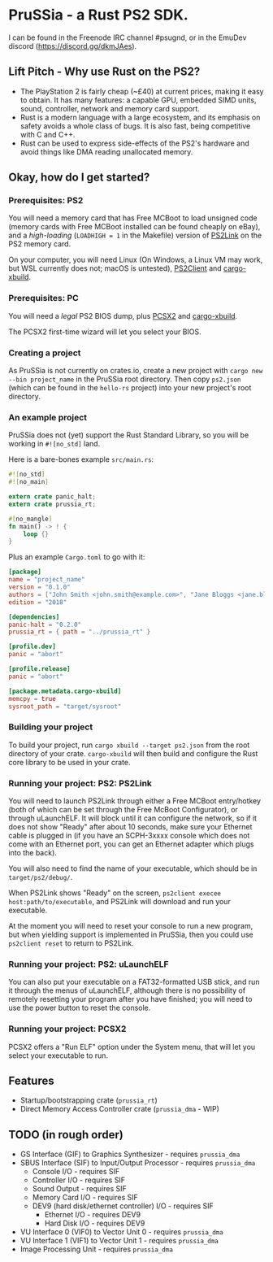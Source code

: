 # PruSSia - a Rust PS2 SDK.

I can be found in the Freenode IRC channel #psugnd, or in the EmuDev discord (https://discord.gg/dkmJAes).

## Lift Pitch - Why use Rust on the PS2?

- The PlayStation 2 is fairly cheap (~£40) at current prices, making it easy to obtain. It has many features: a capable GPU, embedded SIMD units, sound, controller, network and memory card support.
- Rust is a modern language with a large ecosystem, and its emphasis on safety avoids a whole class of bugs. It is also fast, being competitive with C and C++.
- Rust can be used to express side-effects of the PS2's hardware and avoid things like DMA reading unallocated memory.

## Okay, how do I get started?

### Prerequisites: PS2

You will need a memory card that has Free MCBoot to load unsigned code (memory cards with Free MCBoot installed can be found cheaply on eBay), and a *high-loading* (`LOADHIGH = 1` in the Makefile) version of [PS2Link](https://github.com/ps2dev/ps2link) on the PS2 memory card.

On your computer, you will need Linux (On Windows, a Linux VM may work, but WSL currently does not; macOS is untested), [PS2Client](https://github.com/ps2dev/ps2client) and [cargo-xbuild](https://github.com/rust-osdev/cargo-xbuild).

### Prerequisites: PC

You will need a *legal* PS2 BIOS dump, plus [PCSX2](https://pcsx2.net) and [cargo-xbuild](https://github.com/rust-osdev/cargo-xbuild).

The PCSX2 first-time wizard will let you select your BIOS.

### Creating a project

As PruSSia is not currently on crates.io, create a new project with `cargo new --bin project_name` in the PruSSia root directory. Then copy `ps2.json` (which can be found in the `hello-rs` project) into your new project's root directory.

### An example project

PruSSia does not (yet) support the Rust Standard Library, so you will be working in `#![no_std]` land.

Here is a bare-bones example `src/main.rs`:
```rust
#![no_std]
#![no_main]

extern crate panic_halt;
extern crate prussia_rt;

#[no_mangle]
fn main() -> ! {
    loop {}
}
```
Plus an example `Cargo.toml` to go with it:
```toml
[package]
name = "project_name"
version = "0.1.0"
authors = ["John Smith <john.smith@example.com>", "Jane Bloggs <jane.bloggs@example.com>"]
edition = "2018"

[dependencies]
panic-halt = "0.2.0"
prussia_rt = { path = "../prussia_rt" }

[profile.dev]
panic = "abort"

[profile.release]
panic = "abort"

[package.metadata.cargo-xbuild]
memcpy = true
sysroot_path = "target/sysroot"
```

### Building your project

To build your project, run `cargo xbuild --target ps2.json` from the root directory of your crate. `cargo-xbuild` will then build and configure the Rust core library to be used in your crate.

### Running your project: PS2: PS2Link

You will need to launch PS2Link through either a Free MCBoot entry/hotkey (both of which can be set through the Free McBoot Configurator), or through uLaunchELF. It will block until it can configure the network, so if it does not show "Ready" after about 10 seconds, make sure your Ethernet cable is plugged in (if you have an SCPH-3xxxx console which does not come with an Ethernet port, you can get an Ethernet adapter which plugs into the back).

You will also need to find the name of your executable, which should be in `target/ps2/debug/`.

When PS2Link shows "Ready" on the screen, `ps2client execee host:path/to/executable`, and PS2Link will download and run your executable.

At the moment you will need to reset your console to run a new program, but when yielding support is implemented in PruSSia, then you could use `ps2client reset` to return to PS2Link.

### Running your project: PS2: uLaunchELF

You can also put your executable on a FAT32-formatted USB stick, and run it through the menus of uLaunchELF, although there is no possibility of remotely resetting your program after you have finished; you will need to use the power button to reset the console.

### Running your project: PCSX2

PCSX2 offers a "Run ELF" option under the System menu, that will let you select your executable to run. 

## Features

- Startup/bootstrapping crate (`prussia_rt`)
- Direct Memory Access Controller crate (`prussia_dma` - WIP)

## TODO (in rough order)

- GS Interface (GIF) to Graphics Synthesizer - requires `prussia_dma`
- SBUS Interface (SIF) to Input/Output Processor - requires `prussia_dma`
  - Console I/O - requires SIF
  - Controller I/O - requires SIF
  - Sound Output - requires SIF
  - Memory Card I/O - requires SIF
  - DEV9 (hard disk/ethernet controller) I/O - requires SIF
    - Ethernet I/O - requires DEV9
    - Hard Disk I/O - requires DEV9
- VU Interface 0 (VIF0) to Vector Unit 0 - requires `prussia_dma`
- VU Interface 1 (VIF1) to Vector Unit 1 - requires `prussia_dma`
- Image Processing Unit - requires `prussia_dma`

